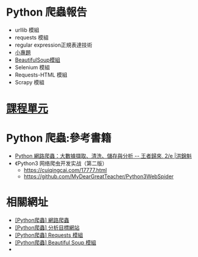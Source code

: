 # Python 爬蟲報告 
- urllib 模組
- requests 模組
- regular expression正規表達技術
- [小專題](TOPICS2.md)
- [BeautifulSoup模組](bs4.md)
- Selenium 模組
- Requests-HTML 模組
- Scrapy 模組

# [課程單元](TOPICS.md)
# Python 爬蟲:參考書籍
- [Python 網路爬蟲：大數據擷取、清洗、儲存與分析 -- 王者歸來, 2/e |洪錦魁](https://www.tenlong.com.tw/products/9789860776478?list_name=srh)
- 《Python3 网络爬虫开发实战（第二版）
  - https://cuiqingcai.com/17777.html
  - https://github.com/MyDearGreatTeacher/Python3WebSpider

# 相關網址
- [[Python爬蟲] 網路爬蟲](https://ithelp.ithome.com.tw/articles/10340819)
- [[Python爬蟲] 分析目標網站](https://ithelp.ithome.com.tw/articles/10340885)
- [[Python爬蟲] Requests 模組](https://ithelp.ithome.com.tw/articles/10340935)
- [[Python爬蟲] Beautiful Soup 模組](https://ithelp.ithome.com.tw/articles/10340995)
- 
